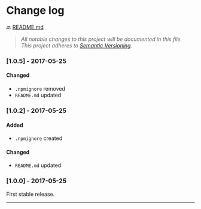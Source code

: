 # Change log

:back: [README.md](./README.md)

> _All notable changes to this project will be documented in this file._  
> _This project adheres to [Semantic Versioning](http://semver.org/)._


### [1.0.5] - 2017-05-25

#### Changed

- `.npmignore` removed
- `README.md` updated


### [1.0.2] - 2017-05-25

#### Added

- `.npmignore` created

#### Changed

- `README.md` updated

### [1.0.0] - 2017-05-25

First stable release.

---
